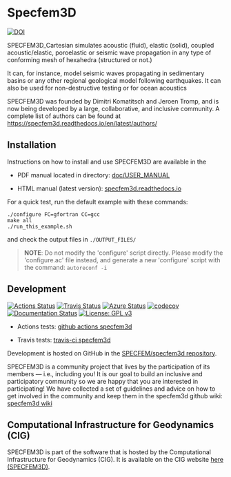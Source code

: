 # Specfem3D

[![DOI](https://zenodo.org/badge/DOI/10.5281/zenodo.10823181.svg)](https://doi.org/10.5281/zenodo.10823181)

SPECFEM3D_Cartesian simulates acoustic (fluid), elastic (solid), coupled acoustic/elastic, poroelastic or seismic wave propagation in any type of conforming mesh of hexahedra (structured or not.)

It can, for instance, model seismic waves propagating in sedimentary basins or any other regional geological model following earthquakes. It can also be used for non-destructive testing or for ocean acoustics


SPECFEM3D was founded by Dimitri Komatitsch and Jeroen Tromp, and is now being developed by a large, collaborative, and inclusive community. A complete list of authors can be found at
https://specfem3d.readthedocs.io/en/latest/authors/


## Installation

Instructions on how to install and use SPECFEM3D are
available in the

- PDF manual located in directory: [doc/USER_MANUAL](doc/USER_MANUAL)

- HTML manual (latest version): [specfem3d.readthedocs.io](http://specfem3d.readthedocs.io/)


For a quick test, run the default example with these commands:
```
./configure FC=gfortran CC=gcc
make all
./run_this_example.sh
```
and check the output files in `./OUTPUT_FILES/`

>__NOTE__: Do not modify the 'configure' script directly. Please modify the
    'configure.ac' file instead, and generate a new 'configure' script with
    the command: `autoreconf -i`


## Development

[![Actions Status](https://github.com/SPECFEM/specfem3d/workflows/CI/badge.svg)](https://github.com/SPECFEM/specfem3d/actions)
[![Travis Status](https://app.travis-ci.com/SPECFEM/specfem3d.svg?branch=devel)](https://app.travis-ci.com/SPECFEM/specfem3d)
[![Azure Status](https://dev.azure.com/danielpeter22/SPECFEM3D/_apis/build/status/geodynamics.specfem3d?branchName=devel)](https://dev.azure.com/danielpeter22/SPECFEM3D/_build/latest?definitionId=5&branchName=devel)
[![codecov](https://codecov.io/gh/SPECFEM/specfem3d/branch/devel/graph/badge.svg)](https://codecov.io/gh/SPECFEM/specfem3d)
[![Documentation Status](https://readthedocs.org/projects/specfem3d/badge/?version=latest)](https://specfem3d.readthedocs.io/en/latest/?badge=latest)
[![License: GPL v3](https://img.shields.io/badge/License-GPL%20v3-blue.svg)](LICENSE)

* Actions tests: [github actions specfem3d](https://github.com/SPECFEM/specfem3d/actions)

* Travis tests: [travis-ci specfem3d](https://travis-ci.com/SPECFEM/specfem3d/builds)


Development is hosted on GitHub in the
[SPECFEM/specfem3d repository](https://github.com/SPECFEM/specfem3d).

SPECFEM3D is a community project that lives by the participation of its
members — i.e., including you! It is our goal to build an inclusive and
participatory community so we are happy that you are interested in
participating! We have collected a set of guidelines and advice on how to get
involved in the community and keep them in the specfem3d github wiki:
[specfem3d wiki](https://github.com/SPECFEM/specfem3d/wiki)


## Computational Infrastructure for Geodynamics (CIG)

SPECFEM3D is part of the software that is hosted by the Computational Infrastructure for Geodynamics (CIG). It is available on the CIG website [here (SPECFEM3D)](https://geodynamics.org/resources/specfem3dcartesian).

